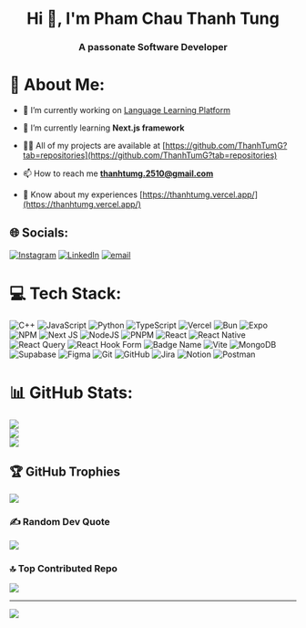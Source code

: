 <h1 align="center">Hi 👋, I'm Pham Chau Thanh Tung</h1>
<h3 align="center">A passonate Software Developer</h3>

# 💫 About Me:

- 🔭 I’m currently working on [Language Learning Platform](https://github.com/ThanhTumG/language-learning-platform)

- 🌱 I’m currently learning **Next.js framework**

- 👨‍💻 All of my projects are available at [https://github.com/ThanhTumG?tab=repositories](https://github.com/ThanhTumG?tab=repositories)

- 📫 How to reach me **thanhtumg.2510@gmail.com**

- 📄 Know about my experiences [https://thanhtumg.vercel.app/](https://thanhtumg.vercel.app/)

## 🌐 Socials:

[![Instagram](https://img.shields.io/badge/Instagram-%23E4405F.svg?logo=Instagram&logoColor=white)](https://instagram.com/_tmg.pct) [![LinkedIn](https://img.shields.io/badge/LinkedIn-%230077B5.svg?logo=linkedin&logoColor=white)](https://linkedin.com/in/tung-pctt2510) [![email](https://img.shields.io/badge/Email-D14836?logo=gmail&logoColor=white)](mailto:thanhtumg.2510@gmail.com)

# 💻 Tech Stack:

![C++](https://img.shields.io/badge/c++-%2300599C.svg?style=flat&logo=c%2B%2B&logoColor=white) ![JavaScript](https://img.shields.io/badge/javascript-%23323330.svg?style=flat&logo=javascript&logoColor=%23F7DF1E) ![Python](https://img.shields.io/badge/python-3670A0?style=flat&logo=python&logoColor=ffdd54) ![TypeScript](https://img.shields.io/badge/typescript-%23007ACC.svg?style=flat&logo=typescript&logoColor=white) ![Vercel](https://img.shields.io/badge/vercel-%23000000.svg?style=flat&logo=vercel&logoColor=white) ![Bun](https://img.shields.io/badge/Bun-%23000000.svg?style=flat&logo=bun&logoColor=white) ![Expo](https://img.shields.io/badge/expo-1C1E24?style=flat&logo=expo&logoColor=#D04A37) ![NPM](https://img.shields.io/badge/NPM-%23CB3837.svg?style=flat&logo=npm&logoColor=white) ![Next JS](https://img.shields.io/badge/Next-black?style=flat&logo=next.js&logoColor=white) ![NodeJS](https://img.shields.io/badge/node.js-6DA55F?style=flat&logo=node.js&logoColor=white) ![PNPM](https://img.shields.io/badge/pnpm-%234a4a4a.svg?style=flat&logo=pnpm&logoColor=f69220) ![React](https://img.shields.io/badge/react-%2320232a.svg?style=flat&logo=react&logoColor=%2361DAFB) ![React Native](https://img.shields.io/badge/react_native-%2320232a.svg?style=flat&logo=react&logoColor=%2361DAFB) ![React Query](https://img.shields.io/badge/-React%20Query-FF4154?style=flat&logo=react%20query&logoColor=white) ![React Hook Form](https://img.shields.io/badge/React%20Hook%20Form-%23EC5990.svg?style=flat&logo=reacthookform&logoColor=white) ![Badge Name](https://img.shields.io/badge/tRPC-%232596BE.svg?style=flat&logo=tRPC&logoColor=white) ![Vite](https://img.shields.io/badge/vite-%23646CFF.svg?style=flat&logo=vite&logoColor=white) ![MongoDB](https://img.shields.io/badge/MongoDB-%234ea94b.svg?style=flat&logo=mongodb&logoColor=white) ![Supabase](https://img.shields.io/badge/Supabase-3ECF8E?style=flat&logo=supabase&logoColor=white) ![Figma](https://img.shields.io/badge/figma-%23F24E1E.svg?style=flat&logo=figma&logoColor=white) ![Git](https://img.shields.io/badge/git-%23F05033.svg?style=flat&logo=git&logoColor=white) ![GitHub](https://img.shields.io/badge/github-%23121011.svg?style=flat&logo=github&logoColor=white) ![Jira](https://img.shields.io/badge/jira-%230A0FFF.svg?style=flat&logo=jira&logoColor=white) ![Notion](https://img.shields.io/badge/Notion-%23000000.svg?style=flat&logo=notion&logoColor=white) ![Postman](https://img.shields.io/badge/Postman-FF6C37?style=flat&logo=postman&logoColor=white)

# 📊 GitHub Stats:

![](https://github-readme-stats.vercel.app/api?username=ThanhTumg&theme=dark&hide_border=false&include_all_commits=false&count_private=false)<br/>
![](https://nirzak-streak-stats.vercel.app/?user=ThanhTumg&theme=dark&hide_border=false)<br/>
![](https://github-readme-stats.vercel.app/api/top-langs/?username=ThanhTumg&theme=dark&hide_border=false&include_all_commits=false&count_private=false&layout=compact)

## 🏆 GitHub Trophies

![](https://github-profile-trophy.vercel.app/?username=ThanhTumg&theme=dracula&no-frame=false&no-bg=true&margin-w=4)

### ✍️ Random Dev Quote

![](https://quotes-github-readme.vercel.app/api?type=horizontal&theme=tokyonight)

### 🔝 Top Contributed Repo

![](https://github-contributor-stats.vercel.app/api?username=ThanhTumg&limit=5&theme=aura&combine_all_yearly_contributions=true)

---

[![](https://visitcount.itsvg.in/api?id=ThanhTumg&icon=0&color=0)](https://visitcount.itsvg.in)

<!-- Proudly created with GPRM ( https://gprm.itsvg.in ) -->
